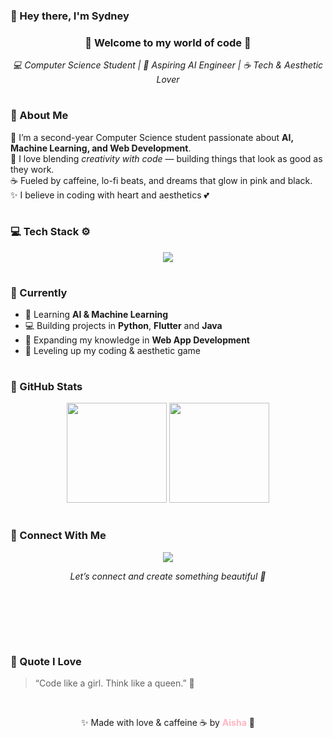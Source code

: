 <!-- 🌸 My Improved GitHub Profile 🌸 -->

<!--
<p align="center">
  <img src="banner.png" width="800px" alt="Aisha Banner"/>
</p>
-->
### 🩷 Hey there, I'm Sydney 

<h3 align="center">🌸 Welcome to my world of code 🌙</h3>
<!-- <h4 align="center"><i>✨ the intersection between creativity and code ✨</i></h4> -->

<p align="center">
  <em>💻 Computer Science Student | 🌷 Aspiring AI Engineer | ☕ Tech & Aesthetic Lover</em>
</p>

<p align="center">
  <img src="https://github.com/andreasbm/readme/raw/master/assets/lines/rainbow.png" width="100%" height="2px" alt="sparkle divider"/>
</p>


### 🖤 About Me  
🌸 I’m a second-year Computer Science student passionate about **AI, Machine Learning, and Web Development**.  
🌙 I love blending *creativity with code* — building things that look as good as they work.  
☕ Fueled by caffeine, lo-fi beats, and dreams that glow in pink and black.  
✨ I believe in coding with heart and aesthetics 💕  

<p align="center">
  <img src="https://github.com/andreasbm/readme/raw/master/assets/lines/rainbow.png" width="100%" height="2px" alt="sparkle divider"/>
</p>


### 💻 Tech Stack ⚙️
<p align="center">
  <img src="https://skillicons.dev/icons?i=python,java,html,css,js,git,github,postgresql" />
</p>

<p align="center">
  <img src="https://github.com/andreasbm/readme/raw/master/assets/lines/rainbow.png" width="100%" height="2px" alt="sparkle divider"/>
</p>


### 🌸 Currently  
- 🌱 Learning **AI & Machine Learning**  
- 💻 Building projects in **Python**, **Flutter** and **Java**  
- 🧠 Expanding my knowledge in **Web App Development**  
- 🎯 Leveling up my coding & aesthetic game

<p align="center">
  <img src="https://github.com/andreasbm/readme/raw/master/assets/lines/rainbow.png" width="100%" height="2px" alt="sparkle divider"/>
</p>


### 🌙 GitHub Stats  
<p align="center">
  <img src="https://github-readme-stats.vercel.app/api?username=syd-xo&show_icons=true&theme=tokyonight&title_color=ffb6c1&icon_color=ffb6c1&text_color=cfcfcf&bg_color=000000" height="160" />
  <img src="https://github-readme-streak-stats.herokuapp.com/?user=syd-xo&theme=tokyonight_duo&background=000000&ring=ffb6c1&fire=ffb6c1&currStreakLabel=ffb6c1" height="160" />
</p>

<p align="center">
  <img src="https://github.com/andreasbm/readme/raw/master/assets/lines/rainbow.png" width="100%" height="2px" alt="sparkle divider"/>
</p>


### 💌 Connect With Me  
<p align="center">
  <a href="mailto:sydneyaisha4@gmail.com">
    <img src="https://img.shields.io/badge/Email-FFB6C1?style=for-the-badge&logo=gmail&logoColor=000000" />
  </a>

  <p align="center"><i>Let’s connect and create something beautiful 💌</i></p>

  
  <!--
  <a href="https://linkedin.com/in/myprofile">
  <img src="https://img.shields.io/badge/LinkedIn-000000?style=for-the-badge&logo=linkedin&logoColor=ffb6c1"/>
  </a>
-->
  
</p>

<br>

<p align="center">
  <img src="https://github.com/andreasbm/readme/raw/master/assets/lines/rainbow.png" width="100%" height="2px" alt="sparkle divider"/>
</p>

<br>
<br>

### 🌷 Quote I Love  
> “Code like a girl. Think like a queen.” 👑  

<br>

<p align="center">✨ Made with love & caffeine ☕ by <strong style="color:#ffb6c1;">Aisha</strong> 🌸</p>
